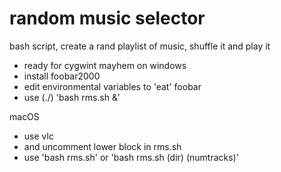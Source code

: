 # random music selector
bash script, create a rand playlist of music, shuffle it and play it
  - ready for cygwint mayhem on windows
  - install foobar2000
  - edit environmental variables to 'eat' foobar
  - use (./) 'bash rms.sh &'

macOS
  - use vlc
  - and uncomment lower block in rms.sh
  - use 'bash rms.sh' or 'bash rms.sh (dir) (numtracks)'